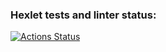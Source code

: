 ### Hexlet tests and linter status:
[![Actions Status](https://github.com/phenixBolseChemTree/frontend-project-12/workflows/hexlet-check/badge.svg)](https://github.com/phenixBolseChemTree/frontend-project-12/actions)